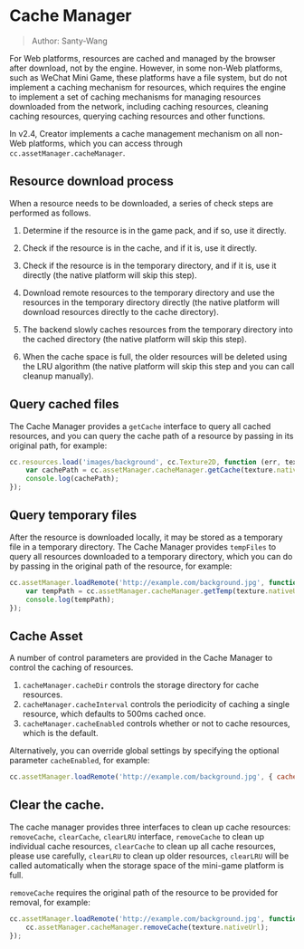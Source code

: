 # Cache Manager

> Author: Santy-Wang

For Web platforms, resources are cached and managed by the browser after download, not by the engine. However, in some non-Web platforms, such as WeChat Mini Game, these platforms have a file system, but do not implement a caching mechanism for resources, which requires the engine to implement a set of caching mechanisms for managing resources downloaded from the network, including caching resources, cleaning caching resources, querying caching resources and other functions.

In v2.4, Creator implements a cache management mechanism on all non-Web platforms, which you can access through `cc.assetManager.cacheManager`.

## Resource download process

When a resource needs to be downloaded, a series of check steps are performed as follows.

1. Determine if the resource is in the game pack, and if so, use it directly.

2. Check if the resource is in the cache, and if it is, use it directly.

3. Check if the resource is in the temporary directory, and if it is, use it directly (the native platform will skip this step).

4. Download remote resources to the temporary directory and use the resources in the temporary directory directly (the native platform will download resources directly to the cache directory).

5. The backend slowly caches resources from the temporary directory into the cached directory (the native platform will skip this step).

6. When the cache space is full, the older resources will be deleted using the LRU algorithm (the native platform will skip this step and you can call cleanup manually).

## Query cached files

The Cache Manager provides a `getCache` interface to query all cached resources, and you can query the cache path of a resource by passing in its original path, for example:

```js
cc.resources.load('images/background', cc.Texture2D, function (err, texture) {
    var cachePath = cc.assetManager.cacheManager.getCache(texture.nativeUrl);
    console.log(cachePath);
});
```

## Query temporary files

After the resource is downloaded locally, it may be stored as a temporary file in a temporary directory. The Cache Manager provides `tempFiles` to query all resources downloaded to a temporary directory, which you can do by passing in the original path of the resource, for example:

```js
cc.assetManager.loadRemote('http://example.com/background.jpg', function (err, texture) {
    var tempPath = cc.assetManager.cacheManager.getTemp(texture.nativeUrl);
    console.log(tempPath);
});
```

## Cache Asset

A number of control parameters are provided in the Cache Manager to control the caching of resources.

1. `cacheManager.cacheDir` controls the storage directory for cache resources.
2. `cacheManager.cacheInterval` controls the periodicity of caching a single resource, which defaults to 500ms cached once.
3. `cacheManager.cacheEnabled` controls whether or not to cache resources, which is the default.

Alternatively, you can override global settings by specifying the optional parameter `cacheEnabled`, for example:

```js
cc.assetManager.loadRemote('http://example.com/background.jpg', { cacheEnabled: true }, callback);
```

## Clear the cache.

The cache manager provides three interfaces to clean up cache resources: `removeCache`, `clearCache`, `clearLRU` interface, `removeCache` to clean up individual cache resources, `clearCache` to clean up all cache resources, please use carefully, `clearLRU` to clean up older resources, `clearLRU` will be called automatically when the storage space of the mini-game platform is full.

`removeCache` requires the original path of the resource to be provided for removal, for example:

```js
cc.assetManager.loadRemote('http://example.com/background.jpg', function (err, texture) {
    cc.assetManager.cacheManager.removeCache(texture.nativeUrl);
});
```
